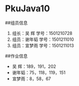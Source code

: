 # PkuJava10

##组员信息

1. 组长：吴  辉    学号：1501210728  
2. 组员：谢年韬    学号：1501211010  
3. 组员：宣梦雨    学号：1501211013

##作业信息

* 吴  辉：189，191，202
* 谢年韬：75，118，119，151
* 宣梦雨：8，58，67
